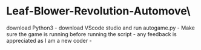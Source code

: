 # Leaf-Blower-Revolution-Automove\
download Python3 -
download VScode studio and run autogame.py -
Make sure the game is running before running the script -
any feedback is appreciated as I am a new coder -
